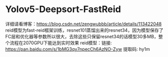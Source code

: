 # Yolov5-Deepsort-FastReid
详细请看博客：https://blog.csdn.net/zengwubbb/article/details/113422048 reid模型为fast-reid框架训练，resnet101蒸馏出来的resnet34，因为模型保存了FC层和优化器等参数所以很大，去除这些只保留resnet34的话模型30多MB，整个流程在2070GPU下能达到实时效果 reid模型：链接: https://pan.baidu.com/s/1bMG3qy7npecCh6AzNO-Zyw 提取码: hy1m
